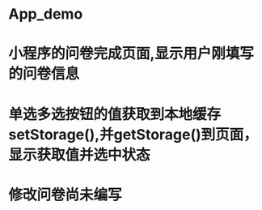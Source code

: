 # App_demo
# 小程序的问卷完成页面,显示用户刚填写的问卷信息
# 单选多选按钮的值获取到本地缓存setStorage(),并getStorage()到页面，显示获取值并选中状态

# 修改问卷尚未编写
